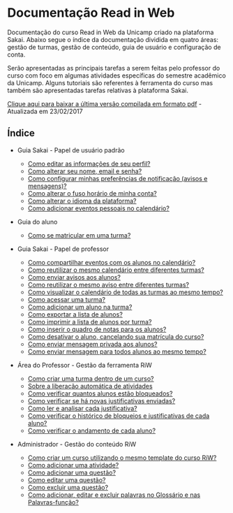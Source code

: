 # Documentação Read in Web

Documentação do curso Read in Web da Unicamp criado na plataforma Sakai. Abaixo segue o índice da documentação dividida em quatro áreas: gestão de turmas, gestão de conteúdo, guia de usuário e configuração de conta.

Serão apresentadas as principais tarefas a serem feitas pelo professor do curso com foco em algumas atividades específicas do semestre acadêmico da Unicamp. Alguns tutoriais são referentes à ferramenta do curso mas também são apresentadas tarefas relativas à plataforma Sakai.

[Clique aqui para baixar a última versão compilada em formato pdf](https://github.com/read-in-web/readinweb-docs/raw/master/documentacaoriw2017.pdf) - Atualizada em 23/02/2017

## Índice

* Guia Sakai - Papel de usuário padrão
    * [Como editar as informações de seu perfil?](guia_sakai/como_editar_as_informacoes_de_seu_perfil.md)
    * [Como alterar seu nome, email e senha?](guia_sakai/como_alterar_as_informacoes_da_conta.md)
    * [Como configurar minhas preferências de notificação (avisos e mensagens)?](guia_sakai/como_configurar_minhas_preferencias_de_notificacao_avisos_e_mensagens.md)
    * [Como alterar o fuso horário de minha conta?](guia_sakai/como_alterar_o_fuso_horario_de_minha_conta.md)
    * [Como alterar o idioma da plataforma?](guia_sakai/como_alterar_o_idioma_da_plataforma.md)
    * [Como adicionar eventos pessoais no calendário?](guia_sakai/como_adicionar_eventos_pessoais_no_calendario.md)

* Guia do aluno
    * [Como se matricular em uma turma?](guia_sakai/como_se_matricular.md)

* Guia Sakai - Papel de professor
    * [Como compartilhar eventos com os alunos no calendário?](sakai_professor/como_compartilhar_eventos_com_os_alunos_no_calendario.md)
    * [Como reutilizar o mesmo calendário entre diferentes turmas?](sakai_professor/como_reutilizar_o_mesmo_calendario_entre_diferentes_turmas.md)
    * [Como enviar avisos aos alunos?](sakai_professor/como_enviar_avisos_aos_alunos.md)
    * [Como reutilizar o mesmo aviso entre diferentes turmas?](sakai_professor/como_reutilizar_o_mesmo_aviso_entre_diferentes_turmas.md)
    * [Como visualizar o calendário de todas as turmas ao mesmo tempo?](sakai_professor/como_visualizar_o_calendario_de_todas_as_turmas_ao_mesmo_tempo.md)
    * [Como acessar uma turma?](sakai_professor/como_acessar_uma_turma.md)
    * [Como adicionar um aluno na turma?](sakai_professor/como_adicionar_aluno_em_turma.md)
    * [Como exportar a lista de alunos?](sakai_professor/como_exportar_a_lista_de_alunos.md)
    * [Como imprimir a lista de alunos por turma?](sakai_professor/como_imprimir_a_lista_de_alunos_por_turma.md)
    * [Como inserir o quadro de notas para os alunos?](sakai_professor/como_inserir_o_quadro_de_notas_para_os_alunos.md)
    * [Como desativar o aluno, cancelando sua matrícula do curso?](sakai_professor/como_desativar_o_aluno_cancelando_sua_matricula_do_curso.md)
    * [Como enviar mensagem privada aos alunos?](sakai_professor/como_enviar_mensagem_privada_aos_alunos.md)
    * [Como enviar mensagem para todos alunos ao mesmo tempo?](gestao_turmas/como_enviar_mensagem_para_todos_alunos_ao_mesmo_tempo.md)

* Área do Professor - Gestão da ferramenta RiW
    * [Como criar uma turma dentro de um curso?](gestao_turmas/como_criar_uma_turma_dentro_de_um_curso.md)
    * [Sobre a liberação automática de atividades](gestao_turmas/sobre_liberacao_de_atividades.md)
    * [Como verificar quantos alunos estão bloqueados?](gestao_turmas/como_verificar_quantos_alunos_estao_bloqueados.md)
    * [Como verificar se há novas justificativas enviadas?](gestao_turmas/como_verificar_se_ha_novas_justificativas_enviadas.md)
    * [Como ler e analisar cada justificativa?](gestao_turmas/como_ler_e_analisar_cada_justificativa.md)
    * [Como verificar o histórico de bloqueios e justificativas de cada aluno?](gestao_turmas/como_verificar_o_historico_de_bloqueios_e_justificativas_de_cada_aluno.md)
    * [Como verificar o andamento de cada aluno?](gestao_turmas/como_verificar_o_andamento_de_cada_aluno.md)

* Administrador - Gestão do conteúdo RiW
    * [Como criar um curso utilizando o mesmo template do curso RiW?](gestao_conteudo/como_criar_um_curso_utilizando_o_mesmo_template_do_curso_riw.md)
    * [Como adicionar uma atividade?](gestao_conteudo/como_adicionar_uma_atividade.md)
    * [Como adicionar uma questão?](gestao_conteudo/como_adicionar_uma_questao.md)
    * [Como editar uma questão?](gestao_conteudo/como_editar_uma_questao.md)
    * [Como excluir uma questão?](gestao_conteudo/como_excluir_uma_questao.md)
    * [Como adicionar, editar e excluir palavras no Glossário e nas Palavras-função?](gestao_conteudo/como_adicionar_palavras_no_glossario.md)
